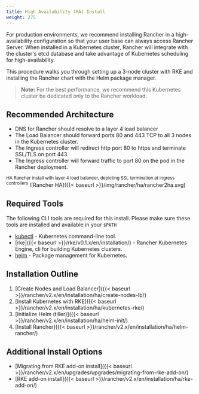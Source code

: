 ```yaml
---
title: High Availability (HA) Install
weight: 275
---
```


For production environments, we recommend installing Rancher in a high-availability configuration so that your user base can always access Rancher Server. When installed in a Kubernetes cluster, Rancher will integrate with the cluster's etcd database and take advantage of Kubernetes scheduling for high-availability.

This procedure walks you through setting up a 3-node cluster with RKE and installing the Rancher chart with the Helm package manager.

> **Note:** For the best performance, we recommend this Kubernetes cluster be dedicated only to the Rancher workload.

## Recommended Architecture

* DNS for Rancher should resolve to a layer 4 load balancer
* The Load Balancer should forward ports 80 and 443 TCP to all 3 nodes in the Kubernetes cluster.
* The Ingress controller will redirect http port 80 to https and terminate SSL/TLS on port 443.
* The Ingress controller will forward traffic to port 80 on the pod in the Rancher deployment.

<sup>HA Rancher install with layer 4 load balancer, depicting SSL termination at ingress controllers</sup>
![Rancher HA]({{< baseurl >}}/img/rancher/ha/rancher2ha.svg)

## Required Tools

The following CLI tools are required for this install. Please make sure these tools are installed and available in your `$PATH`

* [kubectl](https://kubernetes.io/docs/tasks/tools/install-kubectl/#install-kubectl) - Kubernetes command-line tool.
* [rke]({{< baseurl >}}/rke/v0.1.x/en/installation/) - Rancher Kubernetes Engine, cli for building Kubernetes clusters.
* [helm](https://docs.helm.sh/using_helm/#installing-helm) - Package management for Kubernetes.

## Installation Outline

1. [Create Nodes and Load Balancer]({{< baseurl >}}/rancher/v2.x/en/installation/ha/create-nodes-lb/)
1. [Install Kubernetes with RKE]({{< baseurl >}}/rancher/v2.x/en/installation/ha/kubernetes-rke/)
1. [Initialize Helm (tiller)]({{< baseurl >}}/rancher/v2.x/en/installation/ha/helm-init/)
1. [Install Rancher]({{< baseurl >}}/rancher/v2.x/en/installation/ha/helm-rancher/)

## Additional Install Options

* [Migrating from RKE add-on install]({{< baseurl >}}/rancher/v2.x/en/upgrades/upgrades/migrating-from-rke-add-on/)
* [RKE add-on install]({{< baseurl >}}/rancher/v2.x/en/installation/ha/rke-add-on/)

